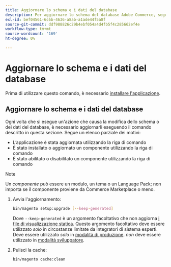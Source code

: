 ```yaml
---
title: Aggiornare lo schema e i dati del database
description: Per aggiornare lo schema del database Adobe Commerce, segui la procedura riportata di seguito.
exl-id: bef04561-6c6b-4636-a8ab-a1ade44f5a8f
source-git-commit: ddf988826c29b4ebf054a4d4fb5f4c285662ef4e
workflow-type: tm+mt
source-wordcount: '169'
ht-degree: 0%

---
```


# Aggiornare lo schema e i dati del database

Prima di utilizzare questo comando, è necessario [installare l&#39;applicazione](../advanced.md).

## Aggiornare lo schema e i dati del database

Ogni volta che si esegue un&#39;azione che causa la modifica dello schema o dei dati del database, è necessario aggiornarli eseguendo il comando descritto in questa sezione. Segue un elenco parziale dei motivi:

* L’applicazione è stata aggiornata utilizzando la riga di comando
* È stato installato o aggiornato un componente utilizzando la riga di comando
* È stato abilitato o disabilitato un componente utilizzando la riga di comando

>[!NOTE]
>
>Un *componente* può essere un modulo, un tema o un Language Pack; non importa se il componente proviene da Commerce Marketplace o meno.

1. Avvia l&#39;aggiornamento:

   ```bash
   bin/magento setup:upgrade [--keep-generated]
   ```

   Dove `--keep-generated` è un argomento facoltativo che non aggiorna [i file di visualizzazione statica](../../configuration/cli/static-view-file-deployment.md). Questo argomento facoltativo deve essere utilizzato *solo* in circostanze limitate da integratori di sistema esperti. Deve essere utilizzato *solo* in [modalità di produzione](../../configuration/bootstrap/application-modes.md#production-mode). *non* deve essere utilizzato in [modalità sviluppatore](../../configuration/bootstrap/application-modes.md#developer-mode).

1. Pulisci la cache:

   ```bash
   bin/magento cache:clean
   ```
